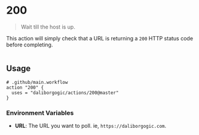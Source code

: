 # 200

> Wait till the host is up.

This action will simply check that a URL is returning a `200` HTTP status code
before completing.

<img src="https://i.imgur.com/uW0tDTH.png" alt="">

## Usage

```
# .github/main.workflow
action "200" {
  uses = "daliborgogic/actions/200@master"
}
```

### Environment Variables

* **URL**: The URL you want to poll. ie, `https://daliborgogic.com`.